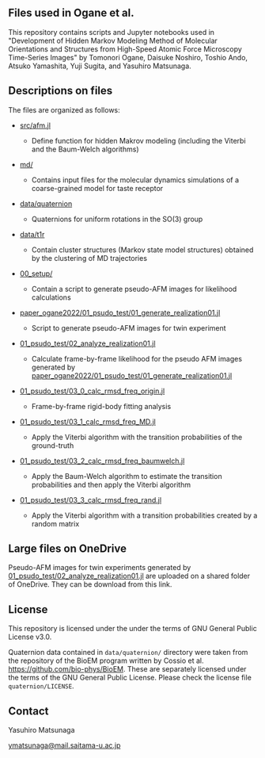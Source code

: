 ## Files used in Ogane et al.

This repository contains scripts and Jupyter notebooks used in "Development of Hidden Markov Modeling Method of Molecular Orientations and Structures from High-Speed Atomic Force Microscopy Time-Series Images" by Tomonori Ogane, Daisuke Noshiro, Toshio Ando, Atsuko Yamashita, Yuji Sugita, and Yasuhiro Matsunaga.

## Descriptions on files

The files are organized as follows:

- [src/afm.jl](https://github.com/matsunagalab/paper_ogane2022/blob/main/src/afm.jl)

  - Define function for hidden Makrov modeling (including the Viterbi and the Baum-Welch algorithms)
 
- [md/](https://github.com/matsunagalab/paper_ogane2022/tree/main/md)

  - Contains input files for the molecular dynamics simulations of a coarse-grained model for taste receptor
 
- [data/quaternion](https://github.com/matsunagalab/paper_ogane2022/tree/main/data/quaternion)

  - Quaternions for uniform rotations in the SO(3) group
 
- [data/t1r](https://github.com/matsunagalab/paper_ogane2022/tree/main/data/t1r)

  - Contain cluster structures (Markov state model structures) obtained by the clustering of MD trajectories
 
- [00_setup/](https://github.com/matsunagalab/paper_ogane2022/tree/main/00_setup)

  - Contain a script to generate pseudo-AFM images for likelihood calculations
 
- [paper_ogane2022/01_psudo_test/01_generate_realization01.jl](https://github.com/matsunagalab/paper_ogane2022/blob/main/01_psudo_test/01_generate_realization01.jl)

  - Script to generate pseudo-AFM images for twin experiment
 
- [01_psudo_test/02_analyze_realization01.jl](https://github.com/matsunagalab/paper_ogane2022/blob/main/01_psudo_test/02_analyze_realization01.jl)

  - Calculate frame-by-frame likelihood for the pseudo AFM images generated by [paper_ogane2022/01_psudo_test/01_generate_realization01.jl](https://github.com/matsunagalab/paper_ogane2022/blob/main/01_psudo_test/01_generate_realization01.jl)
 
- [01_psudo_test/03_0_calc_rmsd_freq_origin.jl](https://github.com/matsunagalab/paper_ogane2022/blob/main/01_psudo_test/03_0_calc_rmsd_freq_origin.jl)

  - Frame-by-frame rigid-body fitting analysis
 
- [01_psudo_test/03_1_calc_rmsd_freq_MD.jl](https://github.com/matsunagalab/paper_ogane2022/blob/main/01_psudo_test/03_2_calc_rmsd_freq_baumwelch.jl)

  - Apply the Viterbi algorithm with the transition probabilities of the ground-truth
 
- [01_psudo_test/03_2_calc_rmsd_freq_baumwelch.jl](https://github.com/matsunagalab/paper_ogane2022/blob/main/01_psudo_test/03_2_calc_rmsd_freq_baumwelch.jl)

  - Apply the Baum-Welch algorithm to estimate the transition probabilities and then apply the Viterbi algorithm

- [01_psudo_test/03_3_calc_rmsd_freq_rand.jl](https://github.com/matsunagalab/paper_ogane2022/blob/main/01_psudo_test/03_3_calc_rmsd_freq_rand.jl)

  - Apply the Viterbi algorithm with a transition probabilities created by a random matrix

 
## Large files on OneDrive

Pseudo-AFM images for twin experiments generated by [01_psudo_test/02_analyze_realization01.jl](https://github.com/matsunagalab/paper_ogane2022/blob/main/01_psudo_test/02_analyze_realization01.jl) are uploaded on a shared folder of OneDrive. They can be download from this link. 

## License

This repository is licensed under the under the terms of GNU General Public License v3.0. 

Quaternion data contained in `data/quaternion/` directory were taken from the repository of the BioEM program written by Cossio et al. https://github.com/bio-phys/BioEM. These are separately licensed under the terms of the GNU General Public License. Please check the license file `quaternion/LICENSE`. 


## Contact

Yasuhiro Matsunaga

ymatsunaga@mail.saitama-u.ac.jp

